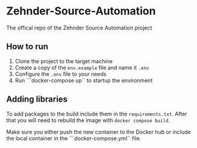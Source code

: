 # Zehnder-Source-Automation
The offical repo of the Zehnder Source Automation project

## How to run
1. Clone the project to the target machine
2. Create a copy of the ``env.example`` file and name it ``.env``
3. Configure the ``.env`` file to your needs
4. Run ```docker-compose up`` to startup the environment


## Adding libraries
To add packages to the build include them in the ``requirements.txt``. After that you will need to rebuild the image with ``docker compose build``.

Make sure you either push the new container to the Docker hub or include the local container in the ```docker-compose.yml`` file.
